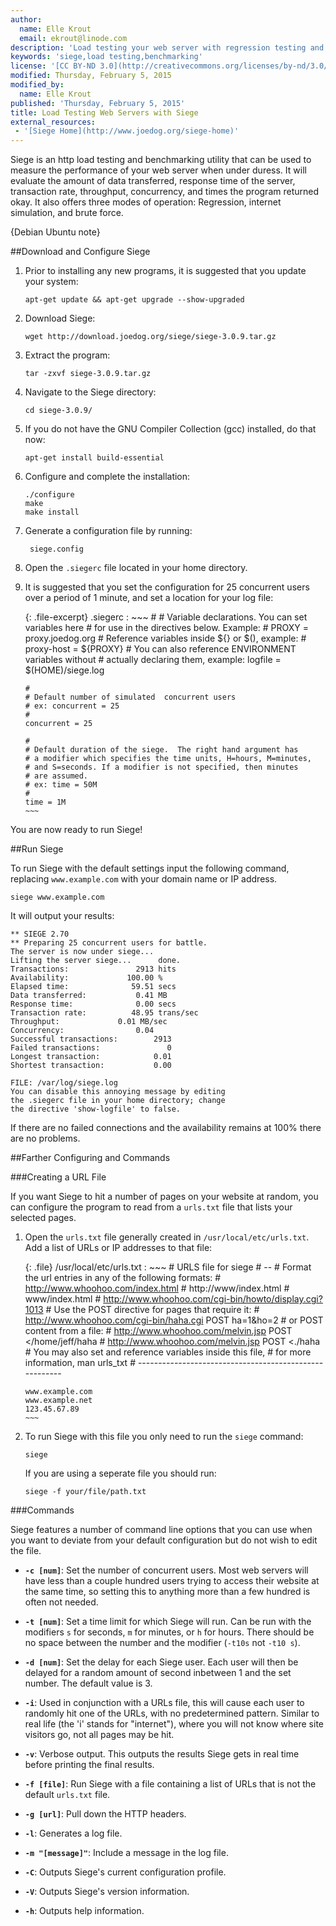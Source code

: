 ```yaml
---
author:
  name: Elle Krout
  email: ekrout@linode.com
description: 'Load testing your web server with regression testing and benchmarking utility Siege'
keywords: 'siege,load testing,benchmarking'
license: '[CC BY-ND 3.0](http://creativecommons.org/licenses/by-nd/3.0/us/)'
modified: Thursday, February 5, 2015
modified_by:
  name: Elle Krout
published: 'Thursday, February 5, 2015'
title: Load Testing Web Servers with Siege
external_resources:
 - '[Siege Home](http://www.joedog.org/siege-home)'
---
```


Siege is an http load testing and benchmarking utility that can be used to measure the performance of your web server when under duress. It will evaluate the amount of data transferred, response time of the server, transaction rate, throughput, concurrency, and times the program returned okay. It also offers three modes of operation: Regression, internet simulation, and brute force.

{Debian Ubuntu note}

##Download and Configure Siege

1.  Prior to installing any new programs, it is suggested that you update your system:

		apt-get update && apt-get upgrade --show-upgraded

2.  Download Siege:

		wget http://download.joedog.org/siege/siege-3.0.9.tar.gz

3.  Extract the program:

		tar -zxvf siege-3.0.9.tar.gz

4.  Navigate to the Siege directory:

		cd siege-3.0.9/

5.  If you do not have the GNU Compiler Collection (gcc) installed, do that now:

		apt-get install build-essential

6.  Configure and complete the installation:

		./configure
		make
		make install

4. Generate a configuration file by running:

		siege.config

5.  Open the `.siegerc` file located in your home directory.

6.  It is suggested that you set the configuration for 25 concurrent users over a period of 1 minute, and set a location for your log file:

	{: .file-excerpt}
	.siegerc
	:	~~~
		#
		# Variable declarations. You can set variables here
		# for use in the directives below. Example:
		# PROXY = proxy.joedog.org
		# Reference variables inside ${} or $(), example:
		# proxy-host = ${PROXY}
		# You can also reference ENVIRONMENT variables without
		# actually declaring them, example:
		logfile = $(HOME)/siege.log

		#
		# Default number of simulated  concurrent users
		# ex: concurrent = 25
		#
		concurrent = 25

		#
		# Default duration of the siege.  The right hand argument has
		# a modifier which specifies the time units, H=hours, M=minutes,
		# and S=seconds. If a modifier is not specified, then minutes
		# are assumed.
		# ex: time = 50M
		#
		time = 1M
		~~~

You are now ready to run Siege!

##Run Siege

To run Siege with the default settings input the following command, replacing `www.example.com` with your domain name or IP address.

	siege www.example.com

It will output your results:

	** SIEGE 2.70
	** Preparing 25 concurrent users for battle.
	The server is now under siege...
	Lifting the server siege...      done.
	Transactions:		        2913 hits
	Availability:		      100.00 %
	Elapsed time:		       59.51 secs
	Data transferred:	        0.41 MB
	Response time:		        0.00 secs
	Transaction rate:	       48.95 trans/sec
	Throughput:		        0.01 MB/sec
	Concurrency:		        0.04
	Successful transactions:        2913
	Failed transactions:	           0
	Longest transaction:	        0.01
	Shortest transaction:	        0.00

	FILE: /var/log/siege.log
	You can disable this annoying message by editing
	the .siegerc file in your home directory; change
	the directive 'show-logfile' to false.

If there are no failed connections and the availability remains at 100% there are no problems.

##Farther Configuring and Commands

###Creating a URL File

If you want Siege to hit a number of pages on your website at random, you can configure the program to read from a `urls.txt` file that lists your selected pages.

1.  Open the `urls.txt` file generally created in `/usr/local/etc/urls.txt`. Add a list of URLs or IP addresses to that file:

	{: .file}
	/usr/local/etc/urls.txt
	:	~~~
		# URLS file for siege
		# --
		# Format the url entries in any of the following formats:
		# http://www.whoohoo.com/index.html
		# http://www/index.html
		# www/index.html
		# http://www.whoohoo.com/cgi-bin/howto/display.cgi?1013
		# Use the POST directive for pages that require it:
		# http://www.whoohoo.com/cgi-bin/haha.cgi POST ha=1&ho=2
		#      or POST content from a file:
		# http://www.whoohoo.com/melvin.jsp POST </home/jeff/haha
		# http://www.whoohoo.com/melvin.jsp POST <./haha
		# You may also set and reference variables inside this file,
		# for more information, man urls_txt
		# -------------------------------------------------------

		www.example.com
		www.example.net
		123.45.67.89
		~~~

2.  To run Siege with this file you only need to run the `siege` command:

		siege

	If you are using a seperate file you should run:

		siege -f your/file/path.txt

###Commands

Siege features a number of command line options that you can use when you want to deviate from your default configuration but do not wish to edit the file.

-  **`-c [num]`**: Set the number of concurrent users. Most web servers will have less than a couple hundred users trying to access their website at the same time, so setting this to anything more than a few hundred is often not needed.

-  **`-t [num]`**: Set a time limit for which Siege will run. Can be run with the modifiers `s` for seconds, `m` for minutes, or `h` for hours. There should be no space between the number and the modifier (`-t10s` not `-t10 s`).

- **`-d [num]`**: Set the delay for each Siege user. Each user will then be delayed for a random amount of second inbetween 1 and the set number. The default value is 3.

-  **`-i`**: Used in conjunction with a URLs file, this will cause each user to randomly hit one of the URLs, with no predetermined pattern. Similar to real life (the 'i' stands for "internet"), where you will not know where site visitors go, not all pages may be hit.

-  **`-v`**: Verbose output. This outputs the results Siege gets in real time before printing the final results. 

-  **`-f [file]`**: Run Siege with a file containing a list of URLs that is not the default `urls.txt` file.
-  **`-g [url]`**: Pull down the HTTP headers.
-  **`-l`**: Generates a log file.
-  **`-m "[message]"`**: Include a message in the log file.
-  **`-C`**: Outputs Siege's current configuration profile.
-  **`-V`**: Outputs Siege's version information.
-  **`-h`**: Outputs help information.
